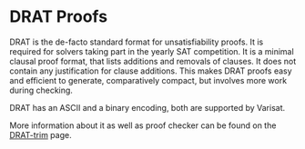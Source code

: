 # DRAT Proofs

DRAT is the de-facto standard format for unsatisfiability proofs. It is required for solvers taking part in the yearly SAT competition. It is a minimal clausal proof format, that lists additions and removals of clauses. It does not contain any justification for clause additions. This makes DRAT proofs easy and efficient to generate, comparatively compact, but involves more work during checking.

DRAT has an ASCII and a binary encoding, both are supported by Varisat.

More information about it as well as proof checker can be found on the
[DRAT-trim] page.

[DRAT-trim]: https://github.com/marijnheule/drat-trim
